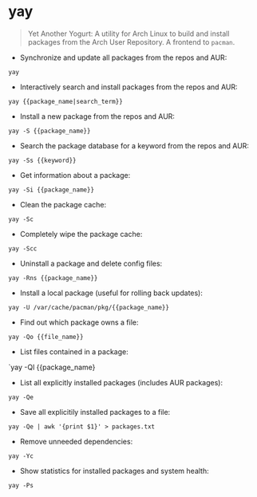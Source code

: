 # yay

> Yet Another Yogurt: A utility for Arch Linux to build and install packages from the Arch User Repository.
> A frontend to `pacman`.

- Synchronize and update all packages from the repos and AUR:

`yay`

- Interactively search and install packages from the repos and AUR:

`yay {{package_name|search_term}}`

- Install a new package from the repos and AUR:

`yay -S {{package_name}}`

- Search the package database for a keyword from the repos and AUR:

`yay -Ss {{keyword}}`

- Get information about a package:

`yay -Si {{package_name}}`

- Clean the package cache:

`yay -Sc`

- Completely wipe the package cache:

`yay -Scc`

- Uninstall a package and delete config files:

`yay -Rns {{package_name}}`

- Install a local package (useful for rolling back updates):

`yay -U /var/cache/pacman/pkg/{{package_name}}`

- Find out which package owns a file:

`yay -Qo {{file_name}}`

- List files contained in a package:

`yay -Ql {{package_name}

- List all explicitly installed packages (includes AUR packages):

`yay -Qe`

- Save all explicitily installed packages to a file:

`yay -Qe | awk '{print $1}' > packages.txt`

- Remove unneeded dependencies:

`yay -Yc`

- Show statistics for installed packages and system health:

`yay -Ps`
